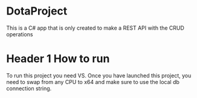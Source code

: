 # DotaProject
This is a C# app that is only created to make a REST API with the CRUD operations

Header 1
How to run 
===========

To run this project you need VS. Once you have launched this project, you need to swap from any CPU to x64 and make sure to use the local db connection string. 
